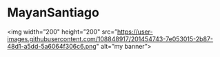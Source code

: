 # MayanSantiago
<p align=”center”>

<img width=”200" height=”200" src=”https://user-images.githubusercontent.com/108848917/201454743-7e053015-2b87-48d1-a5dd-5a6064f306c6.png" alt=”my banner”>

</p>